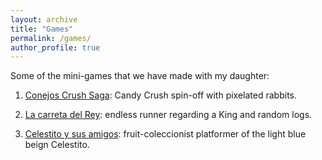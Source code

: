 ```yaml
---
layout: archive
title: "Games"
permalink: /games/
author_profile: true
---
```


Some of the mini-games that we have made with my daughter:

1. [Conejos Crush Saga](https://fegran.github.io/old_page/juegosofi3): Candy Crush spin-off with pixelated rabbits.

2. [La carreta del Rey](https://fegran.github.io/old_page/juegosofi2): endless runner regarding a King and random logs.

3. [Celestito y sus amigos](https://fegran.github.io/old_page/juegosofi): fruit-coleccionist platformer of the light blue beign Celestito.

<!-- 

{% include base_path %}


{% for post in site.games %}
  {% include archive-single.html %}
{% endfor %}
 -->

